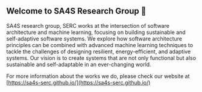 ## Welcome to SA4S Research Group 👋

SA4S research group, SERC works at the intersection of software architecture and machine learning, focusing on building sustainable and self-adaptive software systems. We explore how software architecture principles can be combined with advanced machine learning techniques to tackle the challenges of designing resilient, energy-efficient, and adaptive systems.
Our vision is to create systems that are not only functional but also sustainable and self-adaptable in an ever-changing world.


For more information about the works we do, please check our website at [https://sa4s-serc.github.io/](https://sa4s-serc.github.io/)


<!--

🙋‍♀️ 
🌈 Contribution guidelines - how can the community get involved?
👩‍💻 Useful resources - where can the community find your docs? Is there anything else the community should know?
🍿 Fun facts - what does your team eat for breakfast?
🧙 Remember, you can do mighty things with the power of [Markdown](https://docs.github.com/github/writing-on-github/getting-started-with-writing-and-formatting-on-github/basic-writing-and-formatting-syntax)
-->
